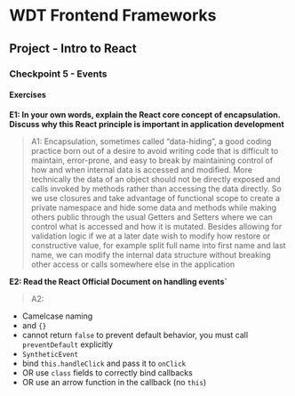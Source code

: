 # WDT Frontend Frameworks
## Project - Intro to React
### Checkpoint 5 - Events
#### Exercises

**E1: In your own words, explain the React core concept of encapsulation. Discuss why this React principle is important in application development**
>A1: Encapsulation, sometimes called “data-hiding”, a good coding practice born out of a desire to avoid writing code that is difficult to maintain, error-prone, and easy to break by maintaining control of how and when internal data is accessed and modified. More technically the data of an object should not be directly exposed and calls invoked by methods rather than accessing the data directly. So we use closures and take advantage of functional scope to create a private namespace and hide some data and methods while making others public through the usual Getters and Setters where we can control what is accessed and how it is mutated. Besides allowing for validation logic if we at a later date wish to modify how restore or constructive value, for example split full name into first name and last name, we can modify the internal data structure without breaking other access or calls somewhere else in the application


**E2: Read the React Official Document on handling events`**

>A2:

* Camelcase naming
* and `{}`
* cannot return `false` to prevent default behavior, you must call `preventDefault` explicitly
* `SyntheticEvent`
* bind `this.handleClick` and pass it to `onClick`
* OR use `class` fields to correctly bind callbacks
* OR use an arrow function in the callback (no `this`)
